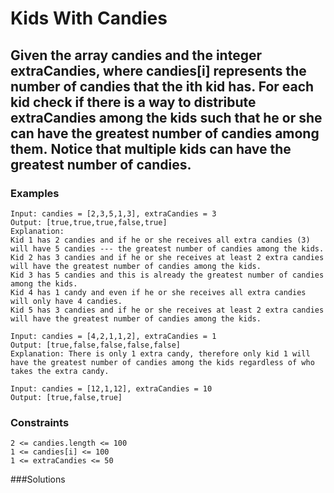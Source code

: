 # Kids With Candies
## Given the array candies and the integer extraCandies, where candies[i] represents the number of candies that the ith kid has. For each kid check if there is a way to distribute extraCandies among the kids such that he or she can have the greatest number of candies among them. Notice that multiple kids can have the greatest number of candies.

### Examples

```
Input: candies = [2,3,5,1,3], extraCandies = 3
Output: [true,true,true,false,true] 
Explanation: 
Kid 1 has 2 candies and if he or she receives all extra candies (3) will have 5 candies --- the greatest number of candies among the kids. 
Kid 2 has 3 candies and if he or she receives at least 2 extra candies will have the greatest number of candies among the kids. 
Kid 3 has 5 candies and this is already the greatest number of candies among the kids. 
Kid 4 has 1 candy and even if he or she receives all extra candies will only have 4 candies. 
Kid 5 has 3 candies and if he or she receives at least 2 extra candies will have the greatest number of candies among the kids. 
```

```
Input: candies = [4,2,1,1,2], extraCandies = 1
Output: [true,false,false,false,false] 
Explanation: There is only 1 extra candy, therefore only kid 1 will have the greatest number of candies among the kids regardless of who takes the extra candy.
```

```
Input: candies = [12,1,12], extraCandies = 10
Output: [true,false,true]
```


### Constraints
```
2 <= candies.length <= 100
1 <= candies[i] <= 100
1 <= extraCandies <= 50
```

###Solutions
```
